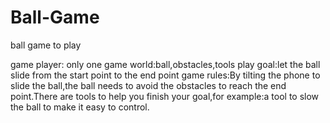 # Ball-Game
ball game to play

game player: only one
game world:ball,obstacles,tools
play goal:let the ball slide from the start point to the end point
game rules:By tilting the phone to slide the ball,the ball needs to avoid the obstacles to reach the end point.There are tools to help you finish your goal,for example:a tool to slow the ball to make it easy to control.
